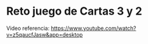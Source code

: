 # Reto juego de Cartas 3 y 2

Video referencia:
https://www.youtube.com/watch?v=z5qaucfJasw&app=desktop
